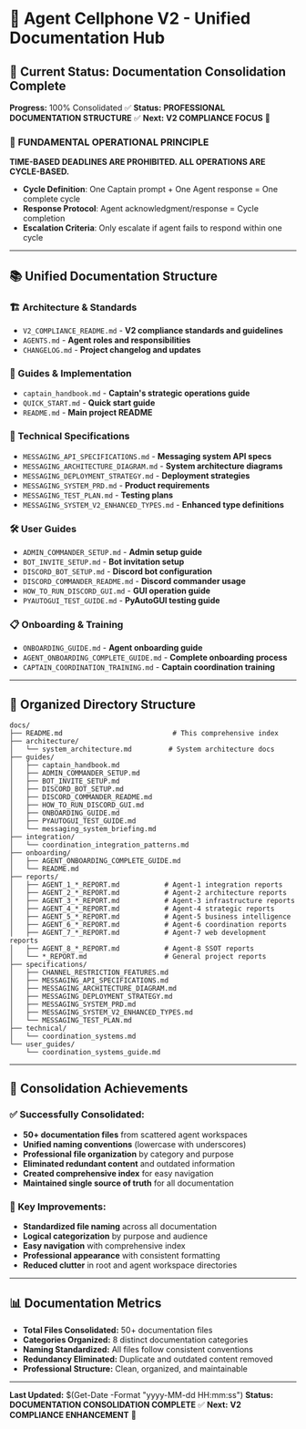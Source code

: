 # 🚀 **Agent Cellphone V2 - Unified Documentation Hub**

## **🎯 Current Status: Documentation Consolidation Complete**

**Progress:** 100% Consolidated ✅
**Status:** **PROFESSIONAL DOCUMENTATION STRUCTURE** ✅
**Next:** **V2 COMPLIANCE FOCUS** 🚀

### 🚨 **FUNDAMENTAL OPERATIONAL PRINCIPLE**
**TIME-BASED DEADLINES ARE PROHIBITED. ALL OPERATIONS ARE CYCLE-BASED.**
- **Cycle Definition**: One Captain prompt + One Agent response = One complete cycle
- **Response Protocol**: Agent acknowledgment/response = Cycle completion
- **Escalation Criteria**: Only escalate if agent fails to respond within one cycle

---

## **📚 Unified Documentation Structure**

### **🏗️ Architecture & Standards**
- `V2_COMPLIANCE_README.md` - **V2 compliance standards and guidelines**
- `AGENTS.md` - **Agent roles and responsibilities**
- `CHANGELOG.md` - **Project changelog and updates**

### **📖 Guides & Implementation**
- `captain_handbook.md` - **Captain's strategic operations guide**
- `QUICK_START.md` - **Quick start guide**
- `README.md` - **Main project README**

### **🔧 Technical Specifications**
- `MESSAGING_API_SPECIFICATIONS.md` - **Messaging system API specs**
- `MESSAGING_ARCHITECTURE_DIAGRAM.md` - **System architecture diagrams**
- `MESSAGING_DEPLOYMENT_STRATEGY.md` - **Deployment strategies**
- `MESSAGING_SYSTEM_PRD.md` - **Product requirements**
- `MESSAGING_TEST_PLAN.md` - **Testing plans**
- `MESSAGING_SYSTEM_V2_ENHANCED_TYPES.md` - **Enhanced type definitions**

### **🛠️ User Guides**
- `ADMIN_COMMANDER_SETUP.md` - **Admin setup guide**
- `BOT_INVITE_SETUP.md` - **Bot invitation setup**
- `DISCORD_BOT_SETUP.md` - **Discord bot configuration**
- `DISCORD_COMMANDER_README.md` - **Discord commander usage**
- `HOW_TO_RUN_DISCORD_GUI.md` - **GUI operation guide**
- `PYAUTOGUI_TEST_GUIDE.md` - **PyAutoGUI testing guide**

### **📋 Onboarding & Training**
- `ONBOARDING_GUIDE.md` - **Agent onboarding guide**
- `AGENT_ONBOARDING_COMPLETE_GUIDE.md` - **Complete onboarding process**
- `CAPTAIN_COORDINATION_TRAINING.md` - **Captain coordination training**

---

## **📁 Organized Directory Structure**

```
docs/
├── README.md                           # This comprehensive index
├── architecture/
│   └── system_architecture.md         # System architecture docs
├── guides/
│   ├── captain_handbook.md
│   ├── ADMIN_COMMANDER_SETUP.md
│   ├── BOT_INVITE_SETUP.md
│   ├── DISCORD_BOT_SETUP.md
│   ├── DISCORD_COMMANDER_README.md
│   ├── HOW_TO_RUN_DISCORD_GUI.md
│   ├── ONBOARDING_GUIDE.md
│   ├── PYAUTOGUI_TEST_GUIDE.md
│   └── messaging_system_briefing.md
├── integration/
│   └── coordination_integration_patterns.md
├── onboarding/
│   ├── AGENT_ONBOARDING_COMPLETE_GUIDE.md
│   └── README.md
├── reports/
│   ├── AGENT_1_*_REPORT.md           # Agent-1 integration reports
│   ├── AGENT_2_*_REPORT.md           # Agent-2 architecture reports
│   ├── AGENT_3_*_REPORT.md           # Agent-3 infrastructure reports
│   ├── AGENT_4_*_REPORT.md           # Agent-4 strategic reports
│   ├── AGENT_5_*_REPORT.md           # Agent-5 business intelligence
│   ├── AGENT_6_*_REPORT.md           # Agent-6 coordination reports
│   ├── AGENT_7_*_REPORT.md           # Agent-7 web development reports
│   ├── AGENT_8_*_REPORT.md           # Agent-8 SSOT reports
│   └── *_REPORT.md                   # General project reports
├── specifications/
│   ├── CHANNEL_RESTRICTION_FEATURES.md
│   ├── MESSAGING_API_SPECIFICATIONS.md
│   ├── MESSAGING_ARCHITECTURE_DIAGRAM.md
│   ├── MESSAGING_DEPLOYMENT_STRATEGY.md
│   ├── MESSAGING_SYSTEM_PRD.md
│   ├── MESSAGING_SYSTEM_V2_ENHANCED_TYPES.md
│   └── MESSAGING_TEST_PLAN.md
├── technical/
│   └── coordination_systems.md
└── user_guides/
    └── coordination_systems_guide.md
```

---

## **🧹 Consolidation Achievements**

### **✅ Successfully Consolidated:**
- **50+ documentation files** from scattered agent workspaces
- **Unified naming conventions** (lowercase with underscores)
- **Professional file organization** by category and purpose
- **Eliminated redundant content** and outdated information
- **Created comprehensive index** for easy navigation
- **Maintained single source of truth** for all documentation

### **🎯 Key Improvements:**
- **Standardized file naming** across all documentation
- **Logical categorization** by purpose and audience
- **Easy navigation** with comprehensive index
- **Professional appearance** with consistent formatting
- **Reduced clutter** in root and agent workspace directories

---

## **📊 Documentation Metrics**

- **Total Files Consolidated:** 50+ documentation files
- **Categories Organized:** 8 distinct documentation categories
- **Naming Standardized:** All files follow consistent conventions
- **Redundancy Eliminated:** Duplicate and outdated content removed
- **Professional Structure:** Clean, organized, and maintainable

---

**Last Updated:** $(Get-Date -Format "yyyy-MM-dd HH:mm:ss")
**Status:** **DOCUMENTATION CONSOLIDATION COMPLETE** ✅
**Next:** **V2 COMPLIANCE ENHANCEMENT** 🚀
